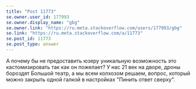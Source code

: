 ```yaml
---
title: "Post 11773"
se.owner.user_id: 177993
se.owner.display_name: "gbg"
se.owner.link: "https://ru.meta.stackoverflow.com/users/177993/gbg"
se.link: "https://ru.meta.stackoverflow.com/a/11773"
se.post_id: 11773
se.post_type: answer
---
```

<p>А почему бы не предоставить юзеру уникальную возможность это кастомизировать так как он пожелает? У нас 21 век на дворе, дроны бороздят Большой театр, а мы всем колхозом решаем, вопрос, который можно закрыть одной галкой в настройках &quot;Пинить ответ сверху&quot;.</p>
